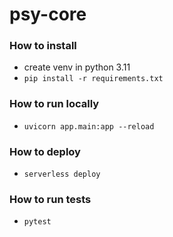 # psy-core
### How to install
- create venv in python 3.11
- `pip install -r requirements.txt`

### How to run locally
- `uvicorn app.main:app --reload`

### How to deploy
- `serverless deploy`

### How to run tests
- `pytest`


